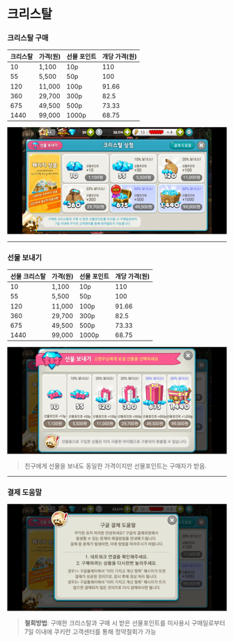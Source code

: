 
# 크리스탈
### 크리스탈 구매


크리스탈 | 가격(원) | 선물 포인트 | 개당 가격(원)
-------------|----------|-----------|----------
10 | 1,100 | 10p| 110
55 | 5,500 | 50p | 100
120| 11,000| 100p| 91.66
360| 29,700| 300p| 82.5
675| 49,500| 500p| 73.33
1440| 99,000| 1000p| 68.75

![크리스탈](./img/크리스탈.jpg)

---
### 선물 보내기

선물 크리스탈 | 가격(원) | 선물 포인트 | 개당 가격(원)
-------------|----------|-----------|----------
10 | 1,100 | 10p| 110
55 | 5,500 | 50p | 100
120| 11,000| 100p| 91.66
360| 29,700| 300p| 82.5
675| 49,500| 500p| 73.33
1440| 99,000| 1000p| 68.75
![gift](./img/gift.jpg)
>친구에게 선물을 보내도 동일한 가격이지만 선물포인트는 구매자가 받음.
---
### 결제 도움말
![back](./img/back.jpg)

>**철회방법**: 구매한 크리스탈과 구매 시 받은 선물포인트를 미사용시 구매일로부터 7일 이내에 쿠키런 고객센터를 통해 청약철회가 가능
